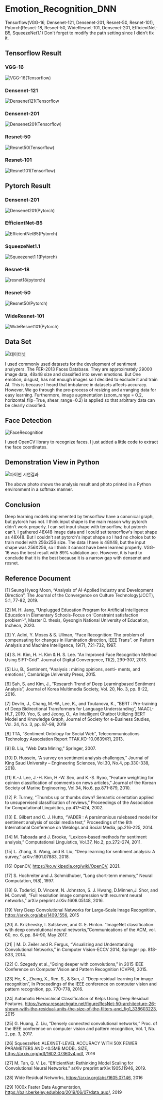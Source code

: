 # Emotion_Recognition_DNN
Tensorflow(VGG-16, Densenet-121, Densenet-201, Resnet-50, Resnet-101), Pytorch(Resnet-18, Resnet-50, WideResnet-101, Densenet-201, EfficientNet-B5, SqueezeNet1.1)
Don't forget to modify the path setting since I didn't fix it.

## Tensorflow Result

### VGG-16
![VGG-16(Tensorflow)](https://user-images.githubusercontent.com/53389350/122149589-43559d80-ce97-11eb-89b6-7d7c76e80b9d.png)
### Densenet-121
![Densenet121(Tensorflow](https://user-images.githubusercontent.com/53389350/122149457-0e494b00-ce97-11eb-968e-d7818d2bc276.jpg)
### Densenet-201
![Densenet201(Tensorflow)](https://user-images.githubusercontent.com/53389350/122149470-1608ef80-ce97-11eb-872b-bcaf0f4d1f8b.jpg)
### Resnet-50
![Resnet50(Tensorflow)](https://user-images.githubusercontent.com/53389350/122149548-35a01800-ce97-11eb-820d-3b48e575d6ae.png)
### Resnet-101
![Resnet101(Tensorflow)](https://user-images.githubusercontent.com/53389350/122149538-3042cd80-ce97-11eb-8f36-a7e825788697.jpg)
## Pytorch Result

### Densenet-201
![Densenet201(Pytorch)](https://user-images.githubusercontent.com/53389350/122149465-13a69580-ce97-11eb-8f31-ab3a7ef9f4f9.jpg)
### EfficientNet-B5
![EfficientNetB5(Pytorch)](https://user-images.githubusercontent.com/53389350/122149483-1acda380-ce97-11eb-8f25-3d60b6605b0f.jpg)
### SqueezeNet1.1
![Squeezenet1 1(Pytorch)](https://user-images.githubusercontent.com/53389350/122149573-3df85300-ce97-11eb-8c3b-4fe4e3ea3a32.jpg)
### Resnet-18
![resnet18(pytorch)](https://user-images.githubusercontent.com/53389350/122149497-1f925780-ce97-11eb-9427-1599dd6fbc42.jpg)
### Resnet-50
![Resnet50(Pytorch)](https://user-images.githubusercontent.com/53389350/122149516-24efa200-ce97-11eb-82fc-309548bd54c0.jpg)
### WideResnet-101
![WideResnet101(Pytorch)](https://user-images.githubusercontent.com/53389350/122149598-481a5180-ce97-11eb-925b-3d649d69827f.jpg)

## Data Set
![데이터셋](https://user-images.githubusercontent.com/53389350/122148987-4e5bfe00-ce96-11eb-8774-a56174f3a982.png)

I used commonly used datasets for the development of sentiment analyzers. The FER-2013 Faces Database. They are approximately 29000 image data, 48x48 size and classified into seven emotions. But One emotion, disgust, has not enough images so I decided to exclude it and train AI. This is because I heard that imbalance in datasets affects accuracy.
However, We go through the pre-process of resizing and arranging data for easy learning. Furthermore, image augmentation (zoom_range = 0.2, horizontal_flip=True, shear_range=0.2) is applied so that arbitrary data can be clearly classified.

## Face Detection
![FaceRecognition](https://user-images.githubusercontent.com/53389350/122148956-44d29600-ce96-11eb-86c2-abaf66836dc1.jpg)

I used OpenCV library to recognize faces. I just added a little code to extract the face coordinates.

## Demonstration View in Python

![파이썬 시연결과](https://user-images.githubusercontent.com/53389350/122148683-e3122c00-ce95-11eb-82ce-d413c0572ed4.png)

The above photo shows the analysis result and photo printed in a Python environment in a softmax manner.

## Conclusion
Deep learning models implemented by tensorflow have a canonical graph, but pytorch has not. I think input shape is the main reason why pytorch didn't work properly. 
I can set input shape with tensorflow, but pytorch can't. I gathered 48X48 image data and I could set tensorflow's input shape as 48X48. But I couldn't set pytorch's 
input shape so I had no choice but to train model with 256x256 size. The data I have is 48X48, but the input shape was 256X256, so I think it cannot have been learned properly.
VGG-16 was the best result with 89% validation acc. However, it is hard to conclude that it is the best because it is a narrow gap with densenet and resnet.

## Reference Document

[1] Seung Hyeog Moon, “Analysis of AI-Applied Industry and Development Direction”, The Journal of the Convergence on Culture Technology(JCCT), 5:1, 77-82, 2019.

[2] M. H. Jang, “Unplugged Education Program for Artificial Intelligence Education in Elementary Schools-Focus on ‘Constraint satisfaction problem’-”, Master D. thesis, Gyeongin National University of Education, Incheon, 2020.

[3] Y. Adini, Y. Moses & S. Ullman, “Face Recognition: The problem of compensating for changes in illumination direction, IEEE Trans”. on Pattern Analysis and Machine Intelligence, 19(7), 721-732, 1997.

[4] S. H. Kim, H. H. Kim & H. S. Lee. “An Improved Face Recognition Method Using SIFT-Grid”. Journal of Digital Convergence, 11(2), 299-307, 2013.

[5] Liu, B., Sentiment, “Analysis : mining opinions, senti- ments, and emotions”, Cambridge University Press, 2015.

[6] Suh, S. and Kim, J., “Research Trend of Deep Learningbased Sentiment Analysis”, Journal of Korea Multimedia Society, Vol. 20, No. 3, pp. 8-22, 2016.

[7] Devlin, J., Chang, M.-W., Lee, K., and Toutanova, K., “BERT : Pre-training of Deep Bidirectional Transformers for Language Understanding”, NAACL-HLT, 2019. Yoo, S. and Jeong, O., An Intelligent Chatbot Utilizing BERT Model and Knowledge Graph, Journal of Society for e-Business Studies, Vol. 24, No. 3, pp. 87-98, 2019

[8] TTA, “Sentiment Ontology for Social Web”, Telecommunications Technology Association Report TTAK.KO-10.0639/R1, 2013.

[9] B. Liu, “Web Data Mining,” Springer, 2007.

[10] D. Hussein, “A survey on sentiment analysis challenges,” Journal of King Saud University – Engineering Sciences, Vol.30, No.4, pp.330-338, 2018. 

[11] K.-J. Lee, J.-H. Kim, H.-W. Seo, and K.-S. Ryoo, “Feature weighting for opinion classification of comments on news articles,” Journal of the Korean Society of Marine Engineering, Vol.34, No.6, pp.871-879, 2010.

[12] P. Turney, “Thumbs up or thumbs down? Semantic orientation applied to unsupervised classification of reviews,” Proceedings of the Association for Computational Linguistics, pp.417–424, 2002.

[13] E. Gilbert and C. J. Hutto, “VADER : A parsimonious rulebased model for sentiment analysis of social media text,” Proceedings of the 8th International Conference on Weblogs and Social Media, pp.216-225, 2014. 

[14] M. Taboada and J. Brooke, “Lexicon-based methods for sentiment analysis,” Computational Linguistics, Vol.37, No.2, pp.272–274, 2011. 

[15] L. Zhang, S. Wang, and B. Liu, “Deep learning for sentiment analysis: A survey,” arXiv:1801.07883, 2018. 

[16] OpenCV, https://ko.wikipedia.org/wiki/OpenCV, 2021.

[17] S. Hochreiter and J. Schmidhuber, “Long short-term memory,” Neural Computation, 9(8), 1997.

[18] G. Toderici, D. Vincent, N. Johnston, S. J. Hwang, D.Minnen,J. Shor, and M. Convell, “Full resolution image compression with recurrent neural networks,” arXiv preprint arXiv:1608.05148, 2016.

[19] Very Deep Convolutional Networks for Large-Scale Image Recognition, https://arxiv.org/abs/1409.1556, 2015

[20] A. Krizhevsky, I. Sutskever, and G. E. Hinton. “ImageNet classification with deep convolutional neural networks,”Communications of the ACM, vol. 60, no. 6, pp. 84-90, May 2017.

[21] ] M. D. Zeiler and R. Fergus, “Visualizing and Understanding Convolutional Networks,” in Computer Vision-ECCV 2014, Springer pp. 818-833, 2014.

[22] C. Szegedy et al.,“Going deeper with convolutions,” in 2015 IEEE Conference on Computer Vision and Pattern Recognition (CVPR), 2015.

[23] He, K., Zhang, X., Ren, S., & Sun, J. “Deep residual learning for image recognition”, In Proceedings of the IEEE conference on computer vision and pattern recognition, pp. 770-778, 2016.

[24] Automatic Hierarchical Classification of Kelps Using Deep Residual Features, https://www.researchgate.net/figure/ResNet-50-architecture-26-shown-with-the-residual-units-the-size-of-the-filters-and_fig1_338603223, 2015

[25] G. Huang, Z. Liu, “Densely connected convolutional networks,” Proc. of the IEEE conference on computer vision and pattern recognition, Vol. 1, No. 2, pp. 3, 2017.

[26] SqueezeNet: ALEXNET-LEVEL ACCURACY WITH 50X FEWER PARAMETERS AND <0.5MB MODEL SIZE,  https://arxiv.org/pdf/1602.07360v4.pdf, 2016

[27] M. Tan, Q. V. Le. "EfficientNet: Rethinking Model Scaling for Convolutional Neural Networks." arXiv preprint arXiv:1905.11946, 2019.

[28] Wide Residual Networks, https://arxiv.org/abs/1605.07146, 2016

[29] 1000x Faster Data Augmentation, https://bair.berkeley.edu/blog/2019/06/07/data_aug/, 2019

